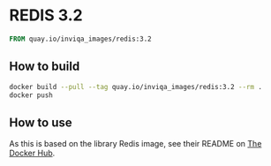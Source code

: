 # REDIS 3.2

```Dockerfile
FROM quay.io/inviqa_images/redis:3.2
```

## How to build
```bash
docker build --pull --tag quay.io/inviqa_images/redis:3.2 --rm .
docker push
```

## How to use

As this is based on the library Redis image, see their README on [The Docker Hub](https://hub.docker.com/_/redis/).
